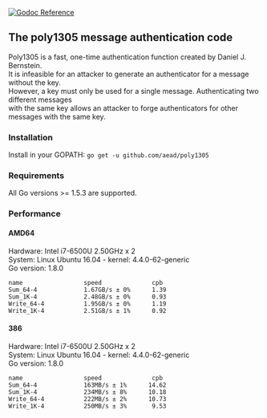 [![Godoc Reference](https://godoc.org/github.com/aead/poly1305?status.svg)](https://godoc.org/github.com/aead/poly1305)

## The poly1305 message authentication code

Poly1305 is a fast, one-time authentication function created by Daniel J. Bernstein.  
It is infeasible for an attacker to generate an authenticator for a message without the key.  
However, a key must only be used for a single message. Authenticating two different messages  
with the same key allows an attacker to forge authenticators for other messages with the same key.

### Installation
Install in your GOPATH: `go get -u github.com/aead/poly1305`

### Requirements
All Go versions >= 1.5.3 are supported.

### Performance

#### AMD64
Hardware: Intel i7-6500U 2.50GHz x 2  
System: Linux Ubuntu 16.04 - kernel: 4.4.0-62-generic  
Go version: 1.8.0  
```
name                 speed              cpb
Sum_64-4             1.67GB/s ± 0%      1.39
Sum_1K-4             2.48GB/s ± 0%      0.93
Write_64-4           1.95GB/s ± 0%      1.19
Write_1K-4           2.51GB/s ± 1%      0.92
```

#### 386
Hardware: Intel i7-6500U 2.50GHz x 2  
System: Linux Ubuntu 16.04 - kernel: 4.4.0-62-generic  
Go version: 1.8.0  
```
name                 speed              cpb
Sum_64-4             163MB/s ± 1%      14.62
Sum_1K-4             234MB/s ± 8%      10.18
Write_64-4           222MB/s ± 2%      10.73
Write_1K-4           250MB/s ± 3%       9.53
```
